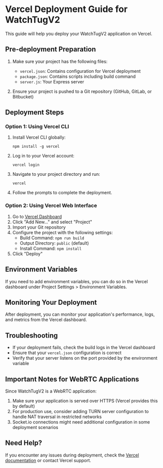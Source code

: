 # Vercel Deployment Guide for WatchTugV2

This guide will help you deploy your WatchTugV2 application on Vercel.

## Pre-deployment Preparation

1. Make sure your project has the following files:
   - `vercel.json`: Contains configuration for Vercel deployment
   - `package.json`: Contains scripts including build command
   - `server.js`: Your Express server

2. Ensure your project is pushed to a Git repository (GitHub, GitLab, or Bitbucket)

## Deployment Steps

### Option 1: Using Vercel CLI

1. Install Vercel CLI globally:
   ```
   npm install -g vercel
   ```

2. Log in to your Vercel account:
   ```
   vercel login
   ```

3. Navigate to your project directory and run:
   ```
   vercel
   ```

4. Follow the prompts to complete the deployment.

### Option 2: Using Vercel Web Interface

1. Go to [Vercel Dashboard](https://vercel.com/dashboard)
2. Click "Add New..." and select "Project"
3. Import your Git repository
4. Configure the project with the following settings:
   - Build Command: `npm run build`
   - Output Directory: `public` (default)
   - Install Command: `npm install`
5. Click "Deploy"

## Environment Variables

If you need to add environment variables, you can do so in the Vercel dashboard under Project Settings > Environment Variables.

## Monitoring Your Deployment

After deployment, you can monitor your application's performance, logs, and metrics from the Vercel dashboard.

## Troubleshooting

- If your deployment fails, check the build logs in the Vercel dashboard
- Ensure that your `vercel.json` configuration is correct
- Verify that your server listens on the port provided by the environment variable

## Important Notes for WebRTC Applications

Since WatchTugV2 is a WebRTC application:

1. Make sure your application is served over HTTPS (Vercel provides this by default)
2. For production use, consider adding TURN server configuration to handle NAT traversal in restricted networks
3. Socket.io connections might need additional configuration in some deployment scenarios

## Need Help?

If you encounter any issues during deployment, check the [Vercel documentation](https://vercel.com/docs) or contact Vercel support. 